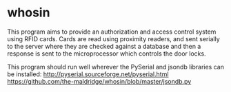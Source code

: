 whosin
======

This program aims to provide an authorization and access control system using
RFID cards.  Cards are read using proximity readers, and sent serially to the
server where they are checked against a database and then a response is sent
to the microprocessor which controls the door locks.


This program should run well wherever the PySerial and jsondb libraries can be
installed:
http://pyserial.sourceforge.net/pyserial.html
https://github.com/the-maldridge/whosin/blob/master/jsondb.py